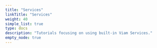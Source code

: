 ```yaml
---
title: "Services"
linkTitle: "Services"
weight: 40
simple_list: true
type: docs
description: "Tutorials focusing on using built-in Viam Services."
empty_node: true
---
```

